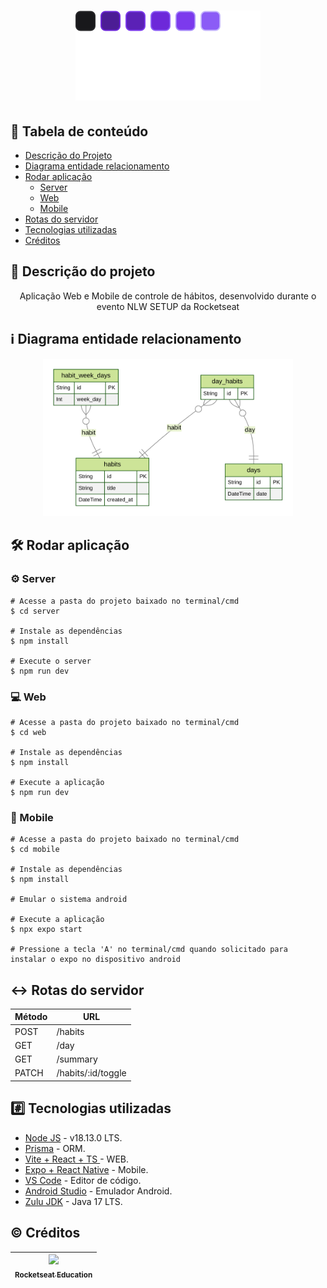 <h1 align="center">
  <img src="https://raw.githubusercontent.com/matheushenriqueferreira/nlw-habits/077f1ce619545e66c624513b43489eb0e5097d13/web/src/assets/logo.svg" />
</h1>

## :pushpin: Tabela de conteúdo
<!--ts-->
   * [Descrição do Projeto](#memo-descrição-do-projeto)
   * [Diagrama entidade relacionamento](#information_source-diagrama-entidade-relacionamento)
   * [Rodar aplicação](#hammer_and_wrench-rodar-aplicação)
       * [Server](#gear-server)
       * [Web](#computer-web)
       * [Mobile](#iphone-mobile)
   * [Rotas do servidor](#left_right_arrow-rotas-do-servidor)
   * [Tecnologias utilizadas](#hash-tecnologias-utilizadas)
   * [Créditos](#copyright-créditos)
<!--te-->

## :memo: Descrição do projeto

<p align="center">Aplicação Web e Mobile de controle de hábitos, desenvolvido durante o evento NLW SETUP da Rocketseat</p>

## :information_source: Diagrama entidade relacionamento
<div align="center">
    <img width=400 src="https://raw.githubusercontent.com/matheushenriqueferreira/nlw-habits/1195aca4b8b7f5bc5482e3ebf97131c49c7271f6/server/prisma/ERD.svg" />
</div>

## :hammer_and_wrench: Rodar aplicação
### :gear: Server
    # Acesse a pasta do projeto baixado no terminal/cmd
    $ cd server

    # Instale as dependências
    $ npm install

    # Execute o server
    $ npm run dev

### :computer: Web
    # Acesse a pasta do projeto baixado no terminal/cmd
    $ cd web

    # Instale as dependências
    $ npm install

    # Execute a aplicação
    $ npm run dev

### :iphone: Mobile
    # Acesse a pasta do projeto baixado no terminal/cmd
    $ cd mobile

    # Instale as dependências
    $ npm install

    # Emular o sistema android

    # Execute a aplicação
    $ npx expo start

    # Pressione a tecla 'A' no terminal/cmd quando solicitado para instalar o expo no dispositivo android

## :left_right_arrow: Rotas do servidor
|  Método  |  URL               |
| -------- | ------------------ |
|  POST    | /habits            |
|  GET     | /day               |
|  GET     | /summary           |
|  PATCH   | /habits/:id/toggle |

## :hash: Tecnologias utilizadas

- [Node JS](https://nodejs.org/en/) - v18.13.0 LTS.
- [Prisma](https://www.prisma.io/) - ORM.
- [Vite + React + TS ](https://vitejs.dev/) - WEB.
- [Expo + React Native](https://expo.dev/) - Mobile.
- [VS Code](https://code.visualstudio.com/) - Editor de código.
- [Android Studio](https://developer.android.com/studio) - Emulador Android.
- [Zulu JDK](https://www.azul.com/downloads/?package=jdk) - Java 17 LTS.

## :copyright: Créditos

| [<img src="https://avatars.githubusercontent.com/u/69590972?s=200&v=4" width=115><br><sub>Rocketseat Education</sub>](https://github.com/rocketseat-education) |  
| :---: |
